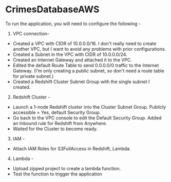 # CrimesDatabaseAWS
To run the application, you will need to configure the following - 

1. VPC connection-
* Created a VPC with CIDR of 10.0.0.0/16. I don't really need to create another VPC, but I want to avoid any problems with prior configurations.
* Created a Subnet in the VPC with CIDR of 10.0.0.0/24.
* Created an Internet Gateway and attached it to the VPC.
* Edited the default Route Table to send 0.0.0.0/0 traffic to the Internet Gateway. (I'm only creating a public subnet, so don't need a route table for private subnet.)
* Created a Redshift Cluster Subnet Group with the single subnet I created.

2. Redshift Cluster -
* Launch a 1-node Redshift cluster into the Cluster Subnet Group. Publicly accessible = Yes, default Security Group.
* Go back to the VPC console to edit the Default Security Group. Added an Inbound rule for Redshift from Anywhere.
* Waited for the Cluster to become ready.

3. IAM -
* Attach IAM Roles for S3FullAccess in Redshift, Lambda.

4. Lambda -
* Upload zipped project to create a lambda function.
* Test the function to trigger the application

